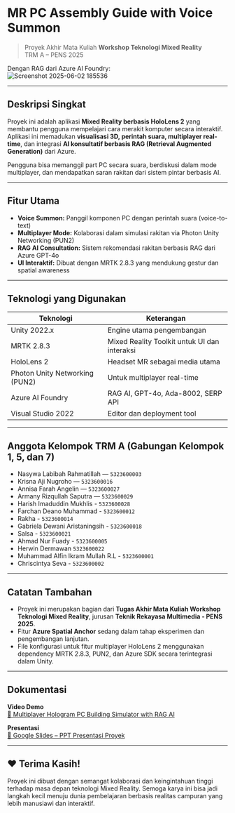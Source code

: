 # MR PC Assembly Guide with Voice Summon

> Proyek Akhir Mata Kuliah **Workshop Teknologi Mixed Reality**  
> TRM A – PENS 2025  

Dengan RAG dari Azure AI Foundry:  
![Screenshot 2025-06-02 185536](https://github.com/user-attachments/assets/1d4209a0-16a5-4f70-bf71-bc5a5b3bda38)

---

## Deskripsi Singkat

Proyek ini adalah aplikasi **Mixed Reality berbasis HoloLens 2** yang membantu pengguna mempelajari cara merakit komputer secara interaktif. Aplikasi ini memadukan **visualisasi 3D, perintah suara, multiplayer real-time**, dan integrasi **AI konsultatif berbasis RAG (Retrieval Augmented Generation)** dari Azure.  

Pengguna bisa memanggil part PC secara suara, berdiskusi dalam mode multiplayer, dan mendapatkan saran rakitan dari sistem pintar berbasis AI.

---

## Fitur Utama

-  **Voice Summon:** Panggil komponen PC dengan perintah suara (voice-to-text)
-  **Multiplayer Mode:** Kolaborasi dalam simulasi rakitan via Photon Unity Networking (PUN2)
-  **RAG AI Consultation:** Sistem rekomendasi rakitan berbasis RAG dari Azure GPT-4o
-  **UI Interaktif:** Dibuat dengan MRTK 2.8.3 yang mendukung gestur dan spatial awareness

---

## Teknologi yang Digunakan

| Teknologi | Keterangan |
|-----------|------------|
| Unity 2022.x | Engine utama pengembangan |
| MRTK 2.8.3 | Mixed Reality Toolkit untuk UI dan interaksi |
| HoloLens 2 | Headset MR sebagai media utama |
| Photon Unity Networking (PUN2) | Untuk multiplayer real-time |
| Azure AI Foundry | RAG AI, GPT-4o, Ada-8002, SERP API |
| Visual Studio 2022 | Editor dan deployment tool |

---

## Anggota Kelompok TRM A (Gabungan Kelompok 1, 5, dan 7)

-  Nasywa Labibah Rahmatillah — `5323600003`  
-  Krisna Aji Nugroho — `5323600016`  
-  Annisa Farah Angelin — `5323600027`  
-  Armany Rizqullah Saputra — `5323600029`
-  Harish Imaduddin Mukhlis - `5323600028`
-  Farchan Deano Muhammad - `5323600012`
-  Rakha - `5323600014`
-  Gabriela Dewani Aristaningsih - `5323600018`
-  Salsa - `5323600021`
-  Ahmad Nur Fuady - `5323600005`
-  Herwin Dermawan `5323600022`
-  Muhammad Alfin Ikram Mullah R.L - `5323600001`
-  Chriscintya Seva - `5323600002`

---

## Catatan Tambahan

- Proyek ini merupakan bagian dari **Tugas Akhir Mata Kuliah Workshop Teknologi Mixed Reality**, jurusan **Teknik Rekayasa Multimedia - PENS 2025**.
- Fitur **Azure Spatial Anchor** sedang dalam tahap eksperimen dan pengembangan lanjutan.
- File konfigurasi untuk fitur multiplayer HoloLens 2 menggunakan dependency MRTK 2.8.3, PUN2, dan Azure SDK secara terintegrasi dalam Unity.

---

## Dokumentasi

 **Video Demo**  
[🔗 Multiplayer Hologram PC Building Simulator with RAG AI](https://youtu.be/uakTeJh0mWE?feature=shared)

 **Presentasi**  
[🔗 Google Slides – PPT Presentasi Proyek](https://docs.google.com/spreadsheets/d/1vT2kA2toumUxTsMtgWxBfg4_Eo3GZxn9rKXfPu-4MMI/edit?usp=sharing)

---

## ❤️ Terima Kasih!

Proyek ini dibuat dengan semangat kolaborasi dan keingintahuan tinggi terhadap masa depan teknologi Mixed Reality. Semoga karya ini bisa jadi langkah kecil menuju dunia pembelajaran berbasis realitas campuran yang lebih manusiawi dan interaktif.  
